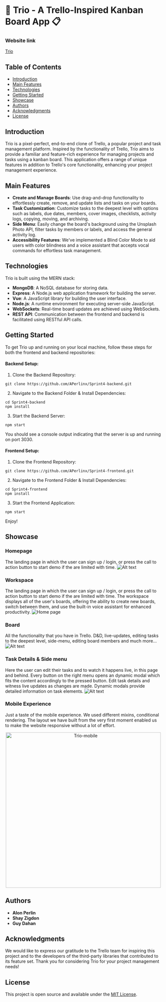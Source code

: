 # 🚀 Trio - A Trello-Inspired Kanban Board App 📋


### Website link 
[Trio](https://trio-j5ev.onrender.com/ "Link to trio app")

## Table of Contents

- [Introduction](#introduction)
- [Main Features](#main-features)
- [Technologies](#technologies)
- [Getting Started](#getting-started)
- [Showcase](#showcase)
- [Authors](#authors)
- [Acknowledgments](#acknowledgments)
- [License](#license)

## Introduction

Trio is a pixel-perfect, end-to-end clone of Trello, a popular project and task management platform. Inspired by the functionality of Trello, Trio aims to provide a familiar and feature-rich experience for managing projects and tasks using a kanban board. This application offers a range of unique features in addition to Trello's core functionality, enhancing your project management experience.

## Main Features

- **Create and Manage Boards**: Use drag-and-drop functionality to effortlessly create, remove, and update lists and tasks on your boards.
- **Task Customization**: Customize tasks to the deepest level with options such as labels, due dates, members, cover images, checklists, activity logs, copying, moving, and archiving.
- **Side Menu**: Easily change the board's background using the Unsplash Photo API, filter tasks by members or labels, and access the general activity log.
- **Accessibility Features**: We've implemented a Blind Color Mode to aid users with color blindness and a voice assistant that accepts vocal commands for effortless task management.

## Technologies

Trio is built using the MERN stack:

- **MongoDB**: A NoSQL database for storing data.
- **Express**: A Node.js web application framework for building the server.
- **Vue**: A JavaScript library for building the user interface.
- **Node.js**: A runtime environment for executing server-side JavaScript.
- **WebSockets**: Real-time board updates are achieved using WebSockets.
- **REST API**: Communication between the frontend and backend is facilitated using RESTful API calls.

## Getting Started

To get Trio up and running on your local machine, follow these steps for both the frontend and backend repositories:

#### Backend Setup:

1. Clone the Backend Repository:
```shell
git clone https://github.com/APerlinx/Sprint4-backend.git
```

2. Navigate to the Backend Folder & Install Dependencies:
```shell
cd Sprint4-backend
npm install
```

3. Start the Backend Server:
```shell
npm start
```
You should see a console output indicating that the server is up and running on port 3030.

#### Frontend Setup:

1. Clone the Frontend Repository:
```shell
git clone https://github.com/APerlinx/Sprint4-frontend.git
```

2. Navigate to the Frontend Folder & Install Dependencies:
```shell
cd Sprint4-frontend
npm install
```

3. Start the Frontend Application:
```shell
npm start
```

Enjoy!

## Showcase

### Homepage

The landing page in which the user can sign up / login, or press the call to action button to start demo if the are limited with time.
![Alt text](https://res.cloudinary.com/dcj5nzsix/image/upload/v1695227139/Troi-homepage_odpkqr.png)

### Workspace

The landing page in which the user can sign up / login, or press the call to action button to start demo if the are limited with time.
The workspace displays all of the user's boards, offering the ability to create new boards, switch between them, and use the built-in voice assistant for enhanced productivity.
![Home page](https://res.cloudinary.com/dcj5nzsix/image/upload/v1695227134/Trio-workspace_nkhxjz.png)


### Board

All the functionality that you have in Trello. D&D, live-updates, editing tasks to the deepest level, side-menu, editing board members and much more...
![Alt text](https://res.cloudinary.com/dcj5nzsix/image/upload/v1695227138/Trio-board_cznvw3.png)

### Task Details & Side menu

Here the user can edit their tasks and to watch it happens live, in this page and behind. Every button on the right menu opens an dynamic modal which fits the content accordingly to the pressed button.
Edit task details and witness live updates as changes are made. Dynamic modals provide detailed information on task elements.
![Alt text](https://res.cloudinary.com/dcj5nzsix/image/upload/v1695227128/Trio-edit_f77suy.png)


### Mobile Experience

Just a taste of the mobile experience. We used different mixins, conditional rendering. The layout we have built from the very first moment enabled us to make the website responsive without a lot of effort.

<p align="center">
  <img src="https://res.cloudinary.com/dcj5nzsix/image/upload/v1695227120/Trio-mobile_iirfbz.png" alt="Trio-mobile" width="auto" height="500">
</p>

## Authors
- **Alon Perlin**
- **Shay Zigdon**
- **Guy Dahan**


## Acknowledgments
We would like to express our gratitude to the Trello team for inspiring this project and to the developers of the third-party libraries that contributed to its feature set. Thank you for considering Trio for your project management needs!

## License

This project is open source and available under the [MIT License](LICENSE).

